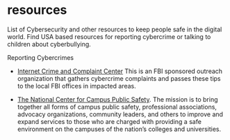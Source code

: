 # resources
List of Cybersecurity and other resources to keep people safe in the digital world. Find USA based resources for reporting cybercrime or talking to children about cyberbullying.

Reporting Cybercrimes

- [Internet Crime and Complaint Center](https://www.ic3.gov/) This is an FBI sponsored outreach organization that gathers cybercrime complaints and passes these tips to the local FBI offices in impacted areas.

- [The National Center for Campus Public Safety](https://www.coehsem.com/training-library/). The mission is to bring together all forms of campus public safety, professional associations, advocacy organizations, community leaders, and others to improve and expand services to those who are charged with providing a safe environment on the campuses of the nation’s colleges and universities.

